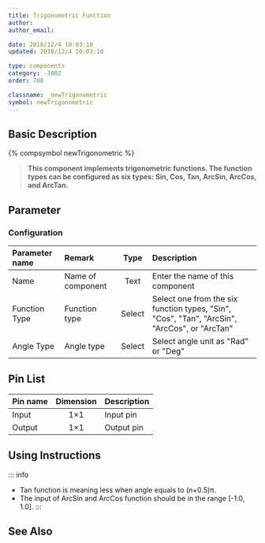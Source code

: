 ```yaml
---
title: Trigonometric Function
author: 
author_email:

date: 2018/12/4 10:03:10
updated: 2018/12/4 10:03:10

type: components
category: -3002
order: 700

classname: _newTrigonometric
symbol: newTrigonometric
---
```

## Basic Description
{% compsymbol newTrigonometric %}

> **This component implements trigonometric functions. The function types can be configured as six types: Sin, Cos, Tan, ArcSin, ArcCos, and ArcTan.**

## Parameter
### Configuration
| Parameter name | Remark | Type | Description |
| :--- | :--- | :--: | :--- |
| Name | Name of component | Text | Enter the name of this component |
| Function Type | Function type | Select | Select one from the six function types, "Sin", "Cos", "Tan", "ArcSin", "ArcCos", or "ArcTan" |
| Angle Type | Angle type | Select | Select angle unit as "Rad" or "Deg" |


## Pin List

| Pin name | Dimension | Description |
| :--- | :--:  | :--- |
| Input | 1×1 | Input pin |
| Output | 1×1 | Output pin |

## Using Instructions

::: info
+ Tan function is meaning less when angle equals to (n+0.5)π.
+ The input of ArcSin and ArcCos function should be in the range [-1.0, 1.0].
:::


## See Also


